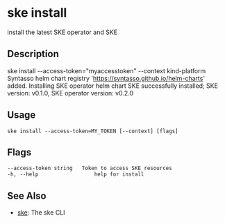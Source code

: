 # ske install
install the latest SKE operator and SKE

## Description
ske install --access-token="myaccesstoken" --context kind-platform
Syntasso helm chart registry 'https://syntasso.github.io/helm-charts' added.
Installing SKE operator helm chart
SKE successfully installed; SKE version: v0.1.0, SKE operator version: v0.2.0

## Usage
```
ske install --access-token=MY_TOKEN [--context] [flags]
```


## Flags
```
--access-token string   Token to access SKE resources
-h, --help                  help for install
```


## See Also

* [ske](/ske/ske-cli/reference/ske): The ske CLI

